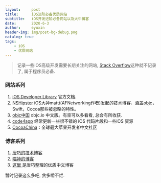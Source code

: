 ```yaml
---
layout:     post
title:      iOS进阶必备优质网站
subtitle:   iOS开发进阶必备网站以及大牛博客
date:       2020-6-3
author:     eyuxin
header-img: img/post-bg-debug.png
catalog: true
tags:
    - iOS
    - 优质网站
---
```




>   记录一些iOS高级开发需要长期关注的网站, [Stack Overflow](https://stackoverflow.com/)这种就不记录了, 属于程序员必备.

### 网站系列

1.  [iOS Developer Library](https://link.zhihu.com/?target=https%3A//developer.apple.com/library/ios/navigation/) 官方文档.
2.  [NSHipster](https://link.zhihu.com/?target=http%3A//nshipster.com/) iOS大神mattt(AFNetworking作者)发起的技术博客，涵盖objc，Swift，Cocoa那些被忽略的特性。
3.  [objc中国](https://link.zhihu.com/?target=http%3A//objccn.io/) objc.io 中文版。有空可以多看看, 总会有所收获.
4.  [code4app](http://www.code4app.com/code.php) 经常更新一些很不错的 iOS 代码片段和一些iOS 资源
5.  [CocoaChina](https://link.zhihu.com/?target=http%3A//www.cocoachina.com/)：全球最大苹果开发者中文社区

### 博客系列

1.  [唐巧的技术博客](https://link.zhihu.com/?target=http%3A//blog.devtang.com/) 
2.  [喵神的博客](https://onevcat.com/#blog)
3.  [这里 ](https://github.com/tangqiaoboy/iOSBlogCN)是唐巧整理的优质中文博客

暂时记录这么多吧, 贪多嚼不烂.